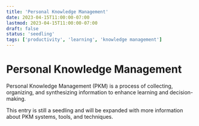 ```yaml
---
title: 'Personal Knowledge Management'
date: 2023-04-15T11:00:00-07:00
lastmod: 2023-04-15T11:00:00-07:00
draft: false
status: 'seedling'
tags: ['productivity', 'learning', 'knowledge management']
---
```


# Personal Knowledge Management

Personal Knowledge Management (PKM) is a process of collecting, organizing, and synthesizing
information to enhance learning and decision-making.

This entry is still a seedling and will be expanded with more information about PKM systems, tools,
and techniques.
